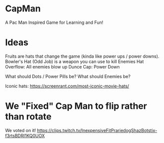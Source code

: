 # CapMan
A Pac Man Inspired Game for Learning and Fun!


# Ideas

Fruits are hats that change the game (kinda like power ups / power downs).
Bowler's Hat (Odd Job) is a weapon you can use to kill Enemies
Hat Overflow: All enemies blow up
Dunce Cap: Power Down


What should Dots / Power Pills be?
What should Enemies be?

Iconic hats: https://screenrant.com/most-iconic-movie-hats/

# We "Fixed" Cap Man to flip rather than rotate

We voted on it! https://clips.twitch.tv/InexpensiveFitPrariedogShazBotstix-f3rtsBDRI1KQ0UOX